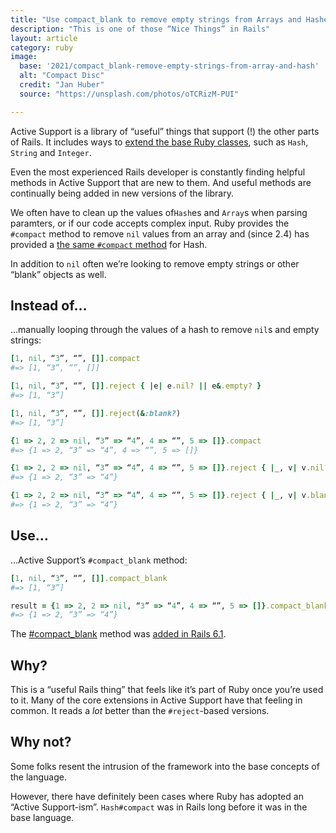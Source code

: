 ```yaml
---
title: "Use compact_blank to remove empty strings from Arrays and Hashes"
description: "This is one of those “Nice Things” in Rails"
layout: article
category: ruby
image:
  base: '2021/compact_blank-remove-empty-strings-from-array-and-hash'
  alt: "Compact Disc"
  credit: "Jan Huber"
  source: "https://unsplash.com/photos/oTCRizM-PUI"

---
```


Active Support is a library of “useful” things that support (!) the other parts of Rails. It includes ways to [extend the base Ruby classes](https://guides.rubyonrails.org/active_support_core_extensions.html), such as `Hash`, `String` and `Integer`.

Even the most experienced Rails developer is constantly finding helpful methods in Active Support that are new to them. And useful methods are continually being added in new versions of the library.

We often have to clean up the values of`Hash`es and `Array`s when parsing paramters, or if our code accepts complex input. Ruby provides the `#compact` method to remove `nil` values from an array and (since 2.4) has provided a [the same `#compact` method](https://ruby-doc.org/core-2.4.0/Hash.html#method-i-compact) for Hash.

In addition to `nil` often we’re looking to remove empty strings or other “blank” objects as well.

## Instead of…

…manually looping through the values of a hash to remove `nil`s and empty strings:

```ruby
[1, nil, “3”, “”, []].compact
#=> [1, “3”, “”, []]

[1, nil, “3”, “”, []].reject { |e| e.nil? || e&.empty? }
#=> [1, “3”]

[1, nil, “3”, “”, []].reject(&:blank?)
#=> [1, “3”]

{1 => 2, 2 => nil, “3” => “4”, 4 => “”, 5 => []}.compact
#=> {1 => 2, “3” => “4”, 4 => “”, 5 => []}

{1 => 2, 2 => nil, “3” => “4”, 4 => “”, 5 => []}.reject { |_, v| v.nil? || v&.empty? }
#=> {1 => 2, “3” => “4”}

{1 => 2, 2 => nil, “3” => “4”, 4 => “”, 5 => []}.reject { |_, v| v.blank? }
#=> {1 => 2, “3” => “4”}
```

## Use…

…Active Support’s `#compact_blank` method:

```ruby
[1, nil, “3”, “”, []].compact_blank
#=> [1, “3”]

result = {1 => 2, 2 => nil, “3” => “4”, 4 => “”, 5 => []}.compact_blank
#=> {1 => 2, “3” => “4”}
```

The [#compact_blank](https://api.rubyonrails.org/classes/Enumerable.html#method-i-compact_blank) method was [added in Rails 6.1](https://github.com/rails/rails/blob/v6.1.4/activesupport/CHANGELOG.md#rails-610-december-09-2020).

## Why?

This is a “useful Rails thing” that feels like it’s part of Ruby once you’re used to it. Many of the core extensions in Active Support have that feeling in common. It reads a _lot_ better than the `#reject`-based versions.


## Why not?

Some folks resent the intrusion of the framework into the base concepts of the language.

However, there have definitely been cases where Ruby has adopted an “Active Support-ism”. `Hash#compact` was in Rails long before it was in the base language.